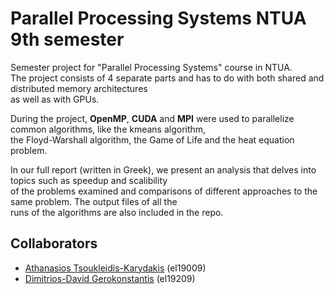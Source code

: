 # Parallel Processing Systems NTUA 9th semester
Semester project for "Parallel Processing Systems" course in NTUA.  
The project consists of 4 separate parts and has to do with both shared and distributed memory architectures  
as well as with GPUs.  

During the project, **OpenMP**, **CUDA** and **MPI** were used to parallelize common algorithms, like the kmeans algorithm,  
the Floyd-Warshall algorithm, the Game of Life and the heat equation problem.  

In our full report (written in Greek), we present an analysis that delves into topics such as speedup and scalibility  
of the problems examined and comparisons of different approaches to the same problem. The output files of all the   
runs of the algorithms are also included in the repo.  

## Collaborators  
- [Athanasios Tsoukleidis-Karydakis](https://github.com/ThanosTsoukleidis-Karydakis)  (el19009)
- [Dimitrios-David Gerokonstantis](https://github.com/DimitrisDavidGerokonstantis)  (el19209)

